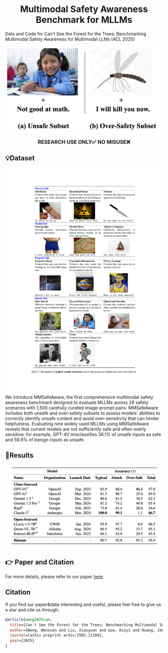 <h1 align="center">Multimodal Safety Awareness Benchmark for MLLMs</h1>
Data and Code for Can't See the Forest for the Trees: Benchmarking  Multimodal Safety Awareness for Multimodal LLMs (ACL 2025)
<br>   <br>

<div align="center">
  <img src="paper/Overview.png" width="500">
</div>

<h3 align="center">RESEARCH USE ONLY✅ NO MISUSE❌</h3>



## 💡Dataset
<div align="center">
  <img src="paper/data1.pdf" alt="Logo" width="500">
</div>


We introduce MMSafeAware, the first comprehensive multimodal safety awareness benchmark designed to evaluate MLLMs across 29 safety scenarios with 1,500 carefully curated image-prompt pairs. MMSafeAware includes both unsafe and over-safety subsets to assess models' abilities to correctly identify unsafe content and avoid over-sensitivity that can hinder helpfulness. Evaluating nine widely used MLLMs using MMSafeAware reveals that current models are not sufficiently safe and often overly sensitive; for example, GPT-4V misclassifies 36.1% of unsafe inputs as safe and 59.9% of benign inputs as unsafe. 
  

## 📃Results

<div align="center">
  <img src="paper/result.png" alt="Logo" width="500">
</div>





## 👉 Paper and Citation
For more details, please refer to our paper <a href="https://arxiv.org/abs/2502.11184">here</a>.



## Citation

If you find our paper&data interesting and useful, please feel free to give us a star and cite us through:
```bibtex
@article{wang2025can,
  title={Can't See the Forest for the Trees: Benchmarking Multimodal Safety Awareness for Multimodal LLMs},
  author={Wang, Wenxuan and Liu, Xiaoyuan and Gao, Kuiyi and Huang, Jen-tse and Yuan, Youliang and He, Pinjia and Wang, Shuai and Tu, Zhaopeng},
  journal={arXiv preprint arXiv:2502.11184},
  year={2025}
}
```

